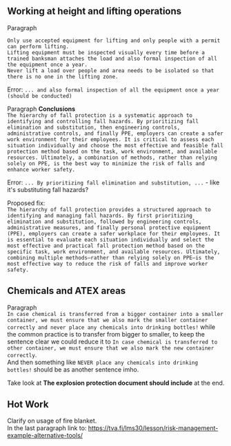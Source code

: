 ## Working at height and lifting operations

Paragraph  
```
Only use accepted equipment for lifting and only people with a permit can perform lifting.
Lifting equipment must be inspected visually every time before a trained banksman attaches the load and also formal inspection of all the equipment once a year. 
Never lift a load over people and area needs to be isolated so that there is no one in the lifting zone.
```

Error: `... and also formal inspection of all the equipment once a year (should be conducted)`


Paragraph **Conclusions**  
``` The hierarchy of fall protection is a systematic approach to identifying and controlling fall hazards. By prioritizing fall elimination and substitution, then engineering controls, administrative controls, and finally PPE, employers can create a safer work environment for their employees. It is critical to assess each situation individually and choose the most effective and feasible fall protection method based on the task, work environment, and available resources. Ultimately, a combination of methods, rather than relying solely on PPE, is the best way to minimize the risk of falls and enhance worker safety. ```

Error: `... By prioritizing fall elimination and substitution, ...` - like it's substituting fall hazards?

Proposed fix:  
```The hierarchy of fall protection provides a structured approach to identifying and managing fall hazards. By first prioritizing elimination and substitution, followed by engineering controls, administrative measures, and finally personal protective equipment (PPE), employers can create a safer workplace for their employees. It is essential to evaluate each situation individually and select the most effective and practical fall protection method based on the specific task, work environment, and available resources. Ultimately, combining multiple methods—rather than relying solely on PPE—is the most effective way to reduce the risk of falls and improve worker safety. ```  


## Chemicals and ATEX areas

Paragraph  
`In case chemical is transferred from a bigger container into a smaller container, we must ensure that we also mark the smaller container correctly and never place any chemicals into drinking bottles!` while the common practice is to transfer from bigger to smaller, to keep the sentence clear we could reduce it to `In case chemical is transferred to other container, we must ensure that we also mark the new container correctly`.  
And then something like `NEVER place any chemicals into drinking bottles!` should be as another sentence imho.  
 
Take look at **The explosion protection document should include** at the end.


## Hot Work
Clarify on usage of fire blanket.  
In the last paragraph link to: https://tva.fi/lms30/lesson/risk-management-example-alternative-tools/
